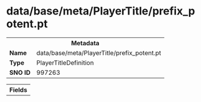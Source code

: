<h1>data/base/meta/PlayerTitle/prefix_potent.pt</h1><table><tr><th colspan="100%">Metadata</th></tr><tr><td><b>Name</b></td><td>data/base/meta/PlayerTitle/prefix_potent.pt</td></tr><tr><td><b>Type</b></td><td>PlayerTitleDefinition</td></tr><tr><td><b>SNO ID</b></td><td>997263</td></tr></table>

<table><tr><th colspan="100%">Fields</th></tr></table>


